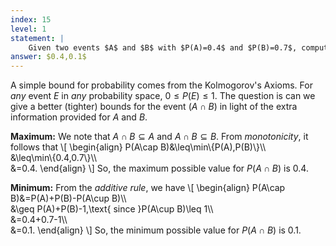 ```yaml
---
index: 15
level: 1
statement: |
    Given two events $A$ and $B$ with $P(A)=0.4$ and $P(B)=0.7$, compute the maximum and minimum possible values for $P(A\cap B)$ and prove that they are the minimum/maximum.
answer: $0.4,0.1$
---
```

A simple bound for probability comes from the Kolmogorov's Axioms. For *any*
event $E$ in *any* probability space, $0\leq P(E)\leq1$. The question is can we
give a better (tighter) bounds for the event $(A\cap B)$ in light of the extra
information provided for $A$ and $B$.

**Maximum:** We note that $A\cap B\subseteq A$ and $A\cap B\subseteq B$. From
*monotonicity*, it follows that 
\\[
    \begin{align}
    P(A\cap B)&\leq\min\\{P(A),P(B)\\}\\\\\
    &\leq\min\\{0.4,0.7\\}\\\\\
    &=0.4.
    \end{align}
\\]
So, the maximum possible value for $P(A\cap B)$ is $0.4$.

**Minimum:** From the *additive rule*, we have
\\[
    \begin{align}
    P(A\cap B)&=P(A)+P(B)-P(A\cup B)\\\\\
    &\geq P(A)+P(B)-1,\text{ since }P(A\cup B)\leq 1\\\\\
    &=0.4+0.7-1\\\\\
    &=0.1.
    \end{align}
\\]
So, the minimum possible value for $P(A\cap B)$ is $0.1$.

